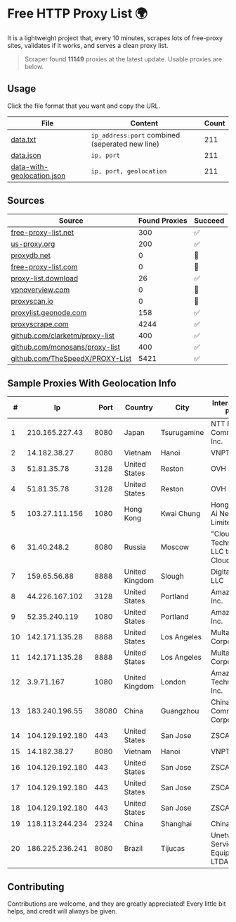 
# Free HTTP Proxy List 🌍

It is a lightweight project that, every 10 minutes, scrapes lots of free-proxy sites, validates if it works, and serves a clean proxy list.


> Scraper found **11149** proxies at the latest update. Usable proxies are below.

## Usage

Click the file format that you want and copy the URL.


|File|Content|Count|
|----|-------|-----|
|[data.txt](https://raw.githubusercontent.com/themiralay/Proxy-List-World/master/data.txt)|`ip_address:port` combined (seperated new line)|211|
|[data.json](https://raw.githubusercontent.com/themiralay/Proxy-List-World/master/data.json)|`ip, port`|211|
|[data-with-geolocation.json](https://raw.githubusercontent.com/themiralay/Proxy-List-World/master/data-with-geolocation.json)|`ip, port, geolocation`|211|

## Sources

|Source|Found Proxies|Succeed|
|------|-------------|-------|
|[free-proxy-list.net](https://free-proxy-list.net)|300|✅|
|[us-proxy.org](https://www.us-proxy.org)|200|✅|
|[proxydb.net](http://proxydb.net)|0|🚫|
|[free-proxy-list.com](https://free-proxy-list.com/?page=&port=&type%5B%5D=http&type%5B%5D=https&up_time=0&search=Search)|0|🚫|
|[proxy-list.download](https://www.proxy-list.download/HTTP)|26|✅|
|[vpnoverview.com](https://vpnoverview.com/privacy/anonymous-browsing/free-proxy-servers)|0|🚫|
|[proxyscan.io](https://www.proxyscan.io)|0|🚫|
|[proxylist.geonode.com](https://proxylist.geonode.com/api/proxy-list?limit=300&page=1&sort_by=lastChecked&sort_type=desc&protocols=http,https)|158|✅|
|[proxyscrape.com](https://api.proxyscrape.com/v2/?request=displayproxies&protocol=http&timeout=10000&country=all&ssl=all&anonymity=all)|4244|✅|
|[github.com/clarketm/proxy-list](https://raw.githubusercontent.com/clarketm/proxy-list/master/proxy-list-raw.txt)|400|✅|
|[github.com/monosans/proxy-list](https://raw.githubusercontent.com/monosans/proxy-list/main/proxies/http.txt)|400|✅|
|[github.com/TheSpeedX/PROXY-List](https://raw.githubusercontent.com/TheSpeedX/PROXY-List/master/http.txt)|5421|✅|


## Sample Proxies With Geolocation Info

|#|Ip|Port|Country|City|Internet Service Provider|
|-|--|----|-------|----|-------------------------|
|1|210.165.227.43|8080|Japan|Tsurugamine|NTT PC Communications, Inc.|
|2|14.182.38.27|8080|Vietnam|Hanoi|VNPT|
|3|51.81.35.78|3128|United States|Reston|OVH SAS|
|4|51.81.35.78|3128|United States|Reston|OVH SAS|
|5|103.27.111.156|1080|Hong Kong|Kwai Chung|Hong Kong San Ai Net Int'l Limited|
|6|31.40.248.2|8080|Russia|Moscow|"Cloud Technologies" LLC trading as Cloud.ru|
|7|159.65.56.88|8888|United Kingdom|Slough|DigitalOcean, LLC|
|8|44.226.167.102|3128|United States|Portland|Amazon.com, Inc.|
|9|52.35.240.119|1080|United States|Portland|Amazon.com, Inc.|
|10|142.171.135.28|8888|United States|Los Angeles|Multacom Corporation|
|11|142.171.135.28|8888|United States|Los Angeles|Multacom Corporation|
|12|3.9.71.167|1080|United Kingdom|London|Amazon Technologies Inc.|
|13|183.240.196.55|38080|China|Guangzhou|China Mobile Communications Corporation|
|14|104.129.192.180|443|United States|San Jose|ZSCALER, INC.|
|15|14.182.38.27|8080|Vietnam|Hanoi|VNPT|
|16|104.129.192.180|443|United States|San Jose|ZSCALER, INC.|
|17|104.129.192.180|443|United States|San Jose|ZSCALER, INC.|
|18|104.129.192.180|443|United States|San Jose|ZSCALER, INC.|
|19|118.113.244.234|2324|China|Shanghai|Chinanet|
|20|186.225.236.241|8080|Brazil|Tijucas|Unetvale Servicos e Equipamentos LTDA|



## Contributing

Contributions are welcome, and they are greatly appreciated! Every
little bit helps, and credit will always be given.

